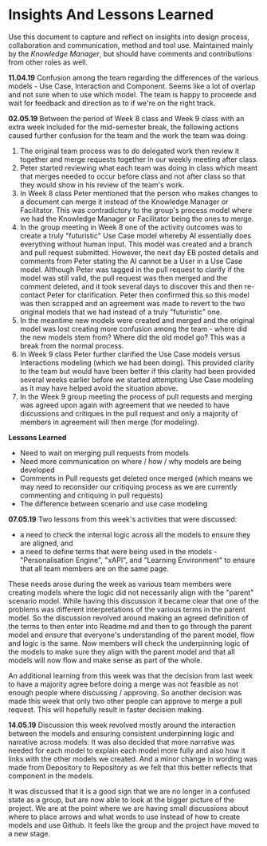 # Insights And Lessons Learned

Use this document to capture and reflect on insights into design process, collaboration and communication, method and tool use. Maintained mainly by the *Knowledge Manager*, but should have comments and contributions from other roles as well. 


**11.04.19**
Confusion among the team regarding the differences of the various models - Use Case, Interaction and Component. Seems like a lot of overlap and not sure when to use which model. The team is happy to proceede and wait for feedback and direction as to if we're on the right track.

**02.05.19**
Between the period of Week 8 class and Week 9 class with an extra week included for the mid-semester break, the following actions caused further confusion for the team and the work the team was doing:
1. The original team process was to do delegated work then review it together and merge requests together in our weekly meeting after class.
2. Peter started reviewing what each team was doing in class which meant that merges needed to occur before class and not after class so that they would show in his review of the team's work.
3. In Week 8 class Peter mentioned that the person who makes changes to a document can merge it instead of the Knowledge Manager or Facilitator.  This was contradictory to the group's process model where we had the Knowledge Manager or Facilitator being the ones to merge.
4. In the group meeting in Week 8 one of the activity outcomes was to create a truly "futuristic" Use Case model whereby AI essentially does everything without human input. This model was created and a branch and pull request submitted.  However, the next day EB posted details and comments from Peter stating the AI cannot be a User in a Use Case model. Although Peter was tagged in the pull request to clarify if the model was still valid, the pull request was then merged and the comment deleted, and it took several days to discover this and then re-contact Peter for clarification. Peter then confirmed this so this model was then scrapped and an agreement was made to revert to the two original models that we had instead of a truly "futuristic" one.
5. In the meantime new models were created and merged and the original model was lost creating more confusion among the team - where did the new models stem from? Where did the old model go? This was a break from the normal process.
6. In Week 9 class Peter further clarified the Use Case models versus Interactions modeling (which we had been doing). This provided clarity to the team but would have been better if this clarity had been provided several weeks earlier before we started attempting Use Case modeling as it may have helped avoid the situation above.
7. In the Week 9 group meeting the process of pull requests and merging was agreed upon again with agreement that we needed to have discussions and critiques in the pull request and only a majority of members in agreement will then merge (for modeling).

**Lessons Learned** 
* Need to wait on merging pull requests from models
* Need more communication on where / how / why models are being developed
* Comments in Pull requests get deleted once merged (which means we may need to reconsider our critiquing process as we are currently commenting and critiquing in pull requests)
* The difference between scenario and use case modeling


**07.05.19**
Two lessons from this week's activities that were discussed:  
* a need to check the internal logic across all the models to ensure they are aligned, and 
* a need to define terms that were being used in the models - "Personalisation Engine", "xAPI", and "Learning Environment" to ensure that all team members are on the same page.

These needs arose during the week as various team members were creating models where the logic did not necessarily align with the "parent" scenario model. While having this discussion it became clear that one of the problems was different interpretations of the various terms in the parent model. So the discussion revolved around making an agreed definition of the terms to then enter into Readme.md and then to go through the parent model and ensure that everyone's understanding of the parent model, flow and logic is the same. Now members will check the underpinning logic of the models to make sure they align with the parent model and that all models will now flow and make sense as part of the whole.

An additional learning from this week was that the decision from last week to have a majority agree before doing a merge was not feasible as not enough people where discussing / approving. So another decision was made this week that only two other people can approve to merge a pull request. This will hopefully result in faster decision making.


**14.05.19**
Discussion this week revolved mostly around the interaction between the models and ensuring consistent underpinning logic and narrative across models.  It was also decided that more narrative was needed for each model to explain each model more fully and also how it links with the other models we created. And a minor change in wording was made from Depository to Repository as we felt that this better reflects that component in the models.

It was discussed that it is a good sign that we are no longer in a confused state as a group, but are now able to look at the bigger picture of the project. We are at the point where we are having small discussions about where to place arrows and what words to use instead of how to create models and use Github.  It feels like the group and the project have moved to a new stage.
